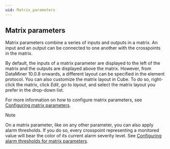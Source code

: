 ```yaml
---
uid: Matrix_parameters
---
```


## Matrix parameters

Matrix parameters combine a series of inputs and outputs in a matrix. An input and an output can be connected to one another with the crosspoints in the matrix.

By default, the inputs of a matrix parameter are displayed to the left of the matrix and the outputs are displayed above the matrix. However, from DataMiner 10.0.8 onwards, a different layout can be specified in the element protocol. You can also customize the matrix layout in Cube. To do so, right-click the matrix, click *Edit*, go to *layout*, and select the matrix layout you prefer in the drop-down list.

For more information on how to configure matrix parameters, see [Configuring matrix parameters](xref:Configuring_matrix_parameters).

> [!NOTE]
> On a matrix parameter, like on any other parameter, you can also apply alarm thresholds. If you do so, every crosspoint representing a monitored value will bear the color of its current alarm severity level. See [Configuring alarm thresholds for matrix parameters](xref:Configuring_alarm_templates#configuring-alarm-thresholds-for-matrix-parameters).
